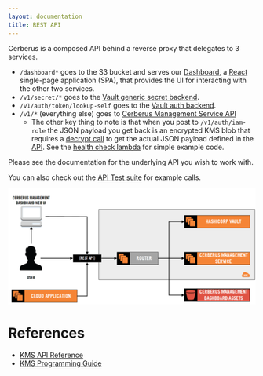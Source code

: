 ```yaml
---
layout: documentation
title: REST API
---
```


Cerberus is a composed API behind a reverse proxy that delegates to 3 services.

* `/dashboard*` goes to the S3 bucket and serves our [Dashboard](../user-guide/dashboard), a
  <a target="_blank" onclick="trackOutboundLink('https://facebook.github.io/react/')" href="https://facebook.github.io/react/">React</a> single-page application (SPA), that provides the UI for interacting with the other two services.
* `/v1/secret/*` goes to the <a target="_blank" onclick="trackOutboundLink('https://www.vaultproject.io/docs/secrets/generic/index.html')" href="https://www.vaultproject.io/docs/secrets/generic/index.html">Vault generic secret backend</a>.
* `/v1/auth/token/lookup-self` goes to the <a target="_blank" onclick="trackOutboundLink('https://www.vaultproject.io/docs/auth/token.html')" href="https://www.vaultproject.io/docs/auth/token.html">Vault auth backend</a>.
* `/v1/*` (everything else) goes to <a target="_blank" onclick="trackOutboundLink('https://github.com/Nike-Inc/cerberus-management-service/blob/master/API.md')" href="https://github.com/Nike-Inc/cerberus-management-service/blob/master/API.md">Cerberus Management Service API</a>
  * The other key thing to note is that when you post to `/v1/auth/iam-role` the JSON payload you get back is an 
    encrypted KMS blob that requires 
    a <a target="_blank" onclick="trackOutboundLink('http://docs.aws.amazon.com/kms/latest/developerguide/programming-encryption.html')" href="http://docs.aws.amazon.com/kms/latest/developerguide/programming-encryption.html">decrypt call</a> to get the actual
    JSON payload defined in the <a target="_blank" onclick="trackOutboundLink('https://github.com/Nike-Inc/cerberus-management-service/blob/master/API.md')" href="https://github.com/Nike-Inc/cerberus-management-service/blob/master/API.md">API</a>.  See the 
    <a target="_blank" onclick="trackOutboundLink('https://github.com/Nike-Inc/cerberus-serverless-components/tree/master/cerberus-health-check-lambda')" href="https://github.com/Nike-Inc/cerberus-serverless-components/tree/master/cerberus-health-check-lambda">health check lambda</a> for simple example code.

Please see the documentation for the underlying API you wish to work with.

You can also check out the [API Test suite](https://github.com/Nike-Inc/cerberus-integration-tests) for example calls.
    
<img src="../../images/arch-diagrams/cerberus-core-components-hlo.png" alt="Cerberus REST API diagram" />

# References

*  <a target="_blank" onclick="trackOutboundLink('http://docs.aws.amazon.com/kms/latest/APIReference/Welcome.html')" href="http://docs.aws.amazon.com/kms/latest/APIReference/Welcome.html">KMS API Reference</a>
*  <a target="_blank" onclick="trackOutboundLink('http://docs.aws.amazon.com/kms/latest/developerguide/programming-top.html')" href="http://docs.aws.amazon.com/kms/latest/developerguide/programming-top.html">KMS Programming Guide</a>